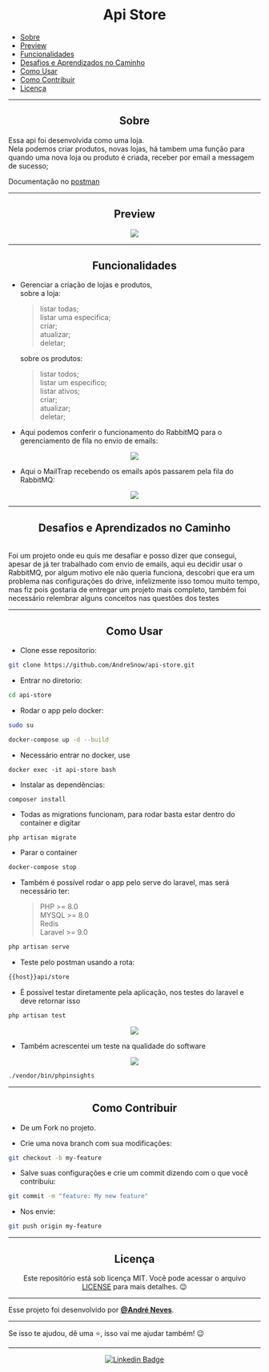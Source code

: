 <h1 align="center">Api Store</h1>

   <p>
   
   - [Sobre](#sobre)
   - [Preview](#preview)
   - [Funcionalidades](#Funcionalidades)
   - [Desafios e Aprendizados no Caminho](#desafios-e-aprendizados-no-caminho)
   - [Como Usar](#como-usar)
   - [Como Contribuir](#como-contribuir)
   - [Licença](#licença)

   </p>

---

<h2 align="center">Sobre</h2>

Essa api foi desenvolvida como uma loja. \
Nela podemos criar produtos, novas lojas, há tambem uma função para quando uma nova loja ou produto é criada, receber por email a messagem de sucesso;

Documentação no [postman](https://documenter.getpostman.com/view/14026033/UzQuN55J)

<a href=""></a>

</p>

---

<h2 align="center">Preview</h2>

   <p align="center">
    <img src="https://i.ibb.co/yPs4TBQ/Screenshot-from-2022-07-13-20-47-59.png"><width="400" alt="Preview">
   </p>

---

<h2 align="center">Funcionalidades</h2>
   
- Gerenciar a criação de lojas e produtos,\
sobre a loja:
   > listar todas;\
   > listar uma especifica;\
   > criar;\
   > atualizar;\
   > deletar;

   sobre os produtos:

   > listar todos;\
   > listar um especifico;\
   > listar ativos;\
   > criar;\
   > atualizar;\
   > deletar;

-   Aqui podemos conferir o funcionamento do RabbitMQ para o gerenciamento de fila no envio de emails:
<p align="center">
<img src="https://i.ibb.co/0qJmxK1/Screenshot-from-2022-07-13-18-48-59.png"><width="400" alt="RabbitMQ gerenciando filas">

-   Aqui o MailTrap recebendo os emails após passarem pela fila do RabbitMQ:
<p align="center">
<img src="https://i.ibb.co/jvNzvT7/Screenshot-from-2022-07-13-18-49-16.png"><width="400" alt="MailTrap Recebendo emails de sucesso">

---

<h2 align="center">Desafios e Aprendizados no Caminho</h2>

   <p>
    <br>
    <a>Foi um projeto onde eu quis me desafiar e posso dizer que consegui, apesar de já ter trabalhado com envio de emails, aqui eu decidir usar o RabbitMQ, por algum motivo ele não queria funciona, descobri que era um problema nas configurações do drive, infelizmente isso tomou muito tempo, mas fiz pois gostaria de entregar um projeto mais completo, também foi necessário relembrar alguns conceitos nas questões dos testes</a><br>
   </p>

---

<h2 align="center">Como Usar</h2>

-   Clone esse repositorio:

```sh
git clone https://github.com/AndreSnow/api-store.git
```

-   Entrar no diretorio:

```sh
cd api-store
```

-   Rodar o app pelo docker:

```sh
sudo su
```

```sh
docker-compose up -d --build
```

-   Necessário entrar no docker, use

```
docker exec -it api-store bash
```

-   Instalar as dependências:

```sh
composer install
```

-   Todas as migrations funcionam, para rodar basta estar dentro do container e digitar

```
php artisan migrate
```

-   Parar o container

```sh
docker-compose stop
```

-   Também é possível rodar o app pelo serve do laravel, mas será necessário ter:
    > PHP >= 8.0\
    > MYSQL >= 8.0\
    > Redis\
    > Laravel >= 9.0

```sh
php artisan serve
```

-   Teste pelo postman usando a rota:

```sh
{{host}}api/store
```

-   É possivel testar diretamente pela aplicação, nos testes do laravel e deve retornar isso

```sh
php artisan test
```

<p align="center">
<img src="https://i.ibb.co/6BD8QLM/Screenshot-from-2022-07-13-16-02-47.png"><width="400" alt="Teste de software">
</p>

-   Também acrescentei um teste na qualidade do software
 <p align="center">
<img src="https://i.ibb.co/JFYfRNW/Screenshot-from-2022-07-13-19-11-34.png"><width="400" alt="Qualidade de software">
</p>

```sh
./vendor/bin/phpinsights
```

---

<h2 align="center">Como Contribuir</h2>

-   De um Fork no projeto.

-   Crie uma nova branch com sua modificações:

```sh
git checkout -b my-feature
```

-   Salve suas configurações e crie um commit dizendo com o que você contribuiu:

```sh
git commit -m "feature: My new feature"
```

-   Nos envie:

```sh
git push origin my-feature
```

---

<h2 align="center">Licença</h2>

<p align="center">
   Este repositório está sob licença MIT. Você pode acessar o arquivo <a href="https://github.com/AndreSnow/GDT/blob/develop/LICENSE">LICENSE</a> para mais detalhes. 😉
</p>

---

Esse projeto foi desenvolvido por **[@André Neves](https://www.linkedin.com/in/andré-n-922181a6/)**.

---

Se isso te ajudou, dê uma ⭐, isso vai me ajudar também!
😉

---

   <div align="center">

[![Linkedin Badge](https://img.shields.io/badge/-Andre%20Neves-292929?style=flat-square&logo=Linkedin&logoColor=white&link=https://www.linkedin.com/in/andr%C3%A9-n-922181a6/)](https://www.linkedin.com/in/andré-n-922181a6/)

   </div>
